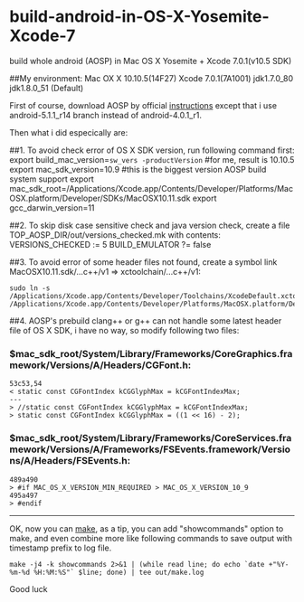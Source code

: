 # build-android-in-OS-X-Yosemite-Xcode-7
build whole android (AOSP) in Mac OS X Yosemite + Xcode 7.0.1(v10.5 SDK)


##My environment:
	Mac OX X 10.10.5(14F27)
	Xcode 7.0.1(7A1001)
	jdk1.7.0_80
	jdk1.8.0_51 (Default)

First of course, download AOSP by official <a href="https://source.android.com/source/downloading.html">instructions</a> except that i use android-5.1.1_r14 branch instead of android-4.0.1_r1.  

Then what i did especically are: 

##1. To avoid check error of OS X SDK version, run following command first:
	export build_mac_version=`sw_vers -productVersion`  #for me, result is 10.10.5
	export mac_sdk_version=10.9  #this is the biggest version AOSP build system support
	export mac_sdk_root=/Applications/Xcode.app/Contents/Developer/Platforms/MacOSX.platform/Developer/SDKs/MacOSX10.11.sdk
	export gcc_darwin_version=11 

##2. To skip disk case sensitive check and java version check, create a file TOP_AOSP_DIR/out/versions_checked.mk with contents:
	VERSIONS_CHECKED := 5
	BUILD_EMULATOR ?= false

##3. To avoid error of some header files not found, create a symbol link MacOSX10.11.sdk/...c++/v1 => xctoolchain/...c++/v1: 

	sudo ln -s /Applications/Xcode.app/Contents/Developer/Toolchains/XcodeDefault.xctoolchain/usr/include/c++/v1 /Applications/Xcode.app/Contents/Developer/Platforms/MacOSX.platform/Developer/SDKs/MacOSX10.11.sdk/usr/include/c++/v1

##4. AOSP's prebuild clang++ or g++ can not handle some latest header file of OS X SDK, i have no way, so modify following two files:

###  $mac_sdk_root/System/Library/Frameworks/CoreGraphics.framework/Versions/A/Headers/CGFont.h:

	53c53,54
	< static const CGFontIndex kCGGlyphMax = kCGFontIndexMax;
	---
	> //static const CGFontIndex kCGGlyphMax = kCGFontIndexMax;
	> static const CGFontIndex kCGGlyphMax = ((1 << 16) - 2);

###  $mac_sdk_root/System/Library/Frameworks/CoreServices.framework/Versions/A/Frameworks/FSEvents.framework/Versions/A/Headers/FSEvents.h:

	489a490
	> #if MAC_OS_X_VERSION_MIN_REQUIRED > MAC_OS_X_VERSION_10_9
	495a497
	> #endif



-------------------------
OK, now you can <a href="https://source.android.com/source/building.html">make</a>, as a tip, you can add "showcommands" option to make, and even combine more like following commands to save output with timestamp prefix to log file.

    make -j4 -k showcommands 2>&1 | (while read line; do echo `date +"%Y-%m-%d %H:%M:%S"` $line; done) | tee out/make.log

Good luck
